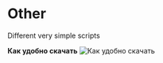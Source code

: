 # Other
Different very simple scripts

**Как удобно скачать**
![Как удобно скачать](https://i.imgur.com/igcFdoh.gif)
